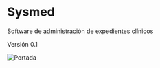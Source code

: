 # Sysmed
Software de administración de expedientes clínicos

Versión 0.1

![Portada](C:\laragon\www\sysmed\public\img\Captura.PNG)